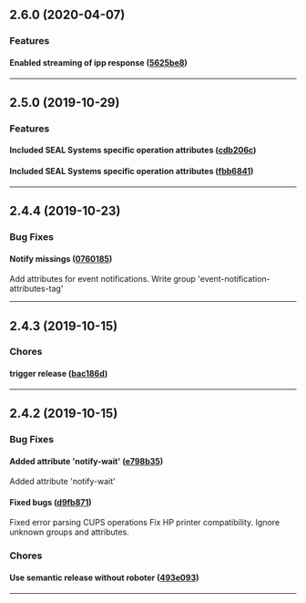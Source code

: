 ## 2.6.0 (2020-04-07)

### Features


#### Enabled streaming of ipp response ([5625be8](https://github.com/sealsystems/node-ipp/commit/5625be8))



---

## 2.5.0 (2019-10-29)

### Features


#### Included SEAL Systems specific operation attributes ([cdb206c](https://github.com/sealsystems/node-ipp/commit/cdb206c))

#### Included SEAL Systems specific operation attributes ([fbb6841](https://github.com/sealsystems/node-ipp/commit/fbb6841))



---

## 2.4.4 (2019-10-23)

### Bug Fixes


#### Notify missings ([0760185](https://github.com/sealsystems/node-ipp/commit/0760185))

Add attributes for event notifications.
Write group 'event-notification-attributes-tag'


---

## 2.4.3 (2019-10-15)

### Chores


#### trigger release ([bac186d](https://github.com/sealsystems/node-ipp/commit/bac186d))



---

## 2.4.2 (2019-10-15)

### Bug Fixes


#### Added attribute 'notify-wait' ([e798b35](https://github.com/sealsystems/node-ipp/commit/e798b35))

Added attribute 'notify-wait'
#### Fixed bugs ([d9fb871](https://github.com/sealsystems/node-ipp/commit/d9fb871))

Fixed error parsing CUPS operations
Fix HP printer compatibility.
Ignore unknown groups and attributes.
### Chores


#### Use semantic release without roboter ([493e093](https://github.com/sealsystems/node-ipp/commit/493e093))



---
